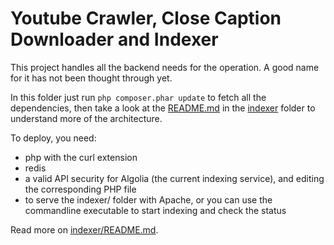 Youtube Crawler, Close Caption Downloader and Indexer
=====================================================

This project handles all the backend needs for the operation. A good name for it has not been
thought through yet.

In this folder just run `php composer.phar update` to fetch all the dependencies,
then take a look at the [README.md](indexer/README.md) in the [indexer](indexer/)
folder to understand more of the architecture.

To deploy, you need:
 * php with the curl extension
 * redis
 * a valid API security for Algolia (the current indexing service), and editing the corresponding PHP file
 * to serve the indexer/ folder with Apache, or you can use the commandline executable to start indexing and check the status

Read more on [indexer/README.md](indexer/README.md).
